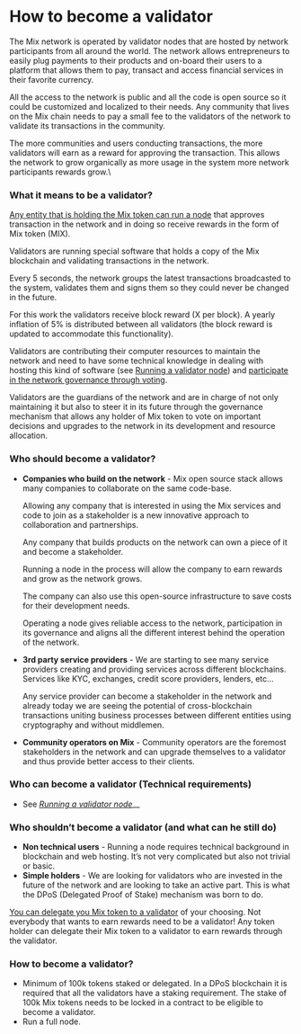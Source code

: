 # How to become a validator

The Mix network is operated by validator nodes that are hosted by network participants from all around the world. The network allows entrepreneurs to easily plug payments to their products and on-board their users to a platform that allows them to pay, transact and access financial services in their favorite currency.&#x20;

All the access to the network is public and all the code is open source so it could be customized and localized to their needs. Any community that lives on the Mix chain needs to pay a small fee to the validators of the network to validate its transactions in the community.

The more communities and users conducting transactions, the more validators will earn as a reward for approving the transaction. This allows the network to grow organically as more usage in the system more network participants rewards grow.\


### What it means to be a validator?

[Any entity that is holding the Mix token can run a node](broken-reference) that approves transaction in the network and in doing so receive rewards in the form of Mix token (MIX).

Validators are running special software that holds a copy of the Mix blockchain and validating transactions in the network.

Every 5 seconds, the network groups the latest transactions broadcasted to the system, validates them and signs them so they could never be changed in the future.

For this work the validators receive block reward (X per block). A yearly inflation of 5% is distributed between all validators (the block reward is updated to accommodate this functionality).

Validators are contributing their computer resources to maintain the network and need to have some technical knowledge in dealing with hosting this kind of software (see [Running a validator node](broken-reference)) and [participate in the network governance through voting](broken-reference).

Validators are the guardians of the network and are in charge of not only maintaining it but also to steer it in its future through the governance mechanism that allows any holder of Mix token to vote on important decisions and upgrades to the network in its development and resource allocation.

### Who should become a validator?

*   **Companies who build on the network** - Mix open source stack allows many companies to collaborate on the same code-base.

    Allowing any company that is interested in using the Mix services and code to join as a stakeholder is a new innovative approach to collaboration and partnerships.

    Any company that builds products on the network can own a piece of it and become a stakeholder.

    Running a node in the process will allow the company to earn rewards and grow as the network grows.

    The company can also use this open-source infrastructure to save costs for their development needs.

    Operating a node gives reliable access to the network, participation in its governance and aligns all the different interest behind the operation of the network.
*   **3rd party service providers** - We are starting to see many service providers creating and providing services across different blockchains. Services like KYC, exchanges, credit score providers, lenders, etc…

    Any service provider can become a stakeholder in the network and already today we are seeing the potential of cross-blockchain transactions uniting business processes between different entities using cryptography and without middlemen.
* **Community operators on Mix** - Community operators are the foremost stakeholders in the network and can upgrade themselves to a validator and thus provide better access to their clients.&#x20;

### Who can become a validator (Technical requirements)

* See [_Running a validator node_](broken-reference)__

### Who shouldn’t become a validator (and what can he still do)

* **Non technical users** - Running a node requires technical background in blockchain and web hosting. It’s not very complicated but also not trivial or basic.
* **Simple holders** - We are looking for validators who are invested in the future of the network and are looking to take an active part. This is what the DPoS (Delegated Proof of Stake) mechanism was born to do.

[You can delegate you Mix token to a validator](broken-reference) of your choosing. Not everybody that wants to earn rewards need to be a validator! Any token holder can delegate their Mix token to a validator to earn rewards through the validator.

### How to become a validator?

* Minimum of 100k tokens staked or delegated. In a DPoS blockchain it is required that all the validators have a staking requirement. The stake of 100k Mix tokens needs to be locked in a contract to be eligible to become a validator.
* Run a full node.
